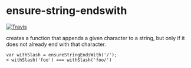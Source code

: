 # ensure-string-endswith

[![Travis](https://img.shields.io/travis/c089/ensure-string-endswith.svg)]()

creates a function that appends a given character to a string, but only if it
does not already end with that character.

```
var withSlash = ensureStringEndsWith('/');
> withSlash('foo') === withSlash('foo/')
```
